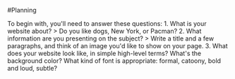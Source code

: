 #Planning

To begin with, you'll need to answer these questions:
	1. What is your website about?
		> Do you like dogs, New York, or Pacman?
	2. What information are you presenting on the subject?
		> Write a title and a few paragraphs, and think of an image you'd like to show on your page.
	3. What does your website look like, in simple high-level terms? What's the background color? What kind of font is appropriate: formal, catoony, bold and loud, subtle?
